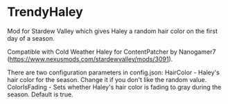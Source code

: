 # TrendyHaley
Mod for Stardew Valley which gives Haley a random hair color on the first day of a season.

Compatible with Cold Weather Haley for ContentPatcher by Nanogamer7 (https://www.nexusmods.com/stardewvalley/mods/3091).

There are two configuration parameters in config.json:
HairColor - Haley's hair color for the season. Change it if you don't like the random value.
ColorIsFading - Sets whether Haley's hair color is fading to gray during the season. Default is true.
